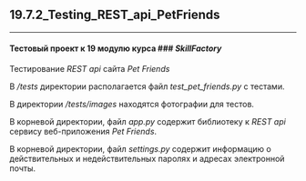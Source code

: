 ## 19.7.2_Testing_REST_api_PetFriends
______
#### Тестовый проект к 19 модулю курса ### ***SkillFactory***  
  
Тестирование *REST api* сайта *Pet Friends*  
  
В */tests* директории располагается файл *test_pet_friends.py* с тестами.

В директории */tests/images* находятся фотографии для тестов.  
  
В корневой директории, файл *app.py* содержит библиотеку к *REST api* сервису веб-приложения *Pet Friends*.  

В корневой директории, файл *settings.py* содержит информацию о действительных и недействительных паролях и адресах электронной почты.  




